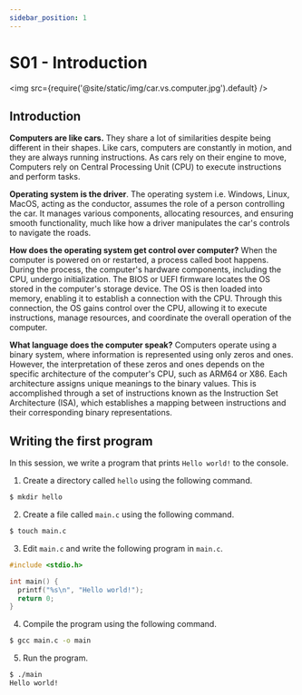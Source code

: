 ```yaml
---
sidebar_position: 1
---
```


# S01 - Introduction




<img src={require('@site/static/img/car.vs.computer.jpg').default} />

## Introduction

**Computers are like cars.** They share a lot of similarities 
despite being different in their shapes.
Like cars, computers are constantly in motion, and they are
always running instructions. As cars rely on their engine
to move, Computers rely on Central Processing Unit 
(CPU) to execute instructions and perform tasks. 

**Operating system is the driver**. 
The operating system i.e. Windows, Linux, MacOS, acting 
as the conductor, assumes the role of a person controlling the car.
It manages various components, allocating resources, and ensuring smooth 
functionality, much like how a driver manipulates the car's controls 
to navigate the roads. 

**How does the operating system get control over computer?**
When the computer is powered on or restarted, a process called boot 
happens. During the process, the computer's hardware components, 
including the CPU, undergo initialization. The BIOS or UEFI firmware 
locates the OS stored in the computer's storage device. 
The OS is then loaded into memory, enabling it to establish a 
connection with the CPU. Through this connection, the OS gains 
control over the CPU, allowing it to execute instructions, manage 
resources, and coordinate the overall operation of the computer. 

**What language does the computer speak?**
Computers operate using a binary system, where information 
is represented using only zeros and ones. However, 
the interpretation of these zeros and ones depends on 
the specific architecture of the computer's CPU, 
such as ARM64 or X86. Each architecture assigns unique meanings 
to the binary values. This is accomplished through a set 
of instructions known as the Instruction Set Architecture (ISA), 
which establishes a mapping between instructions and their 
corresponding binary representations.

## Writing the first program
In this session, we write a program that prints `Hello world!`
to the console.

1. Create a directory called `hello` using the following command.
```bash
$ mkdir hello
```

2. Create a file called `main.c` using the following command.
```bash
$ touch main.c
```

3. Edit `main.c` and write the following program in `main.c`.
```c
#include <stdio.h>

int main() {
  printf("%s\n", "Hello world!");
  return 0;
}
```

4. Compile the program using the following command.
```bash
$ gcc main.c -o main
```

5. Run the program. 
```bash
$ ./main
Hello world!
```